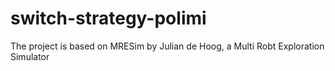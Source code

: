 # switch-strategy-polimi

The project is based on MRESim by Julian de Hoog, a Multi Robt Exploration Simulator

